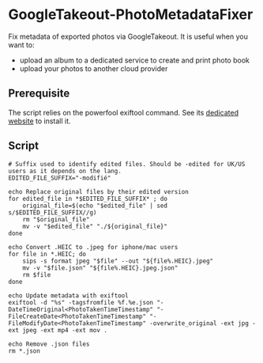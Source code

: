 # GoogleTakeout-PhotoMetadataFixer

Fix metadata of exported photos via GoogleTakeout. It is useful when you want to:
- upload an album to a dedicated service to create and print photo book
- upload your photos to another cloud provider

## Prerequisite

The script relies on the powerfool exiftool command. See its [dedicated website](https://exiftool.org) to install it.

## Script

```
# Suffix used to identify edited files. Should be -edited for UK/US users as it depends on the lang.
EDITED_FILE_SUFFIX="-modifié"

echo Replace original files by their edited version
for edited_file in *$EDITED_FILE_SUFFIX* ; do
    original_file=$(echo "$edited_file" | sed s/$EDITED_FILE_SUFFIX//g)
    rm "$original_file"
    mv -v "$edited_file" "./${original_file}"
done

echo Convert .HEIC to .jpeg for iphone/mac users
for file in *.HEIC; do
    sips -s format jpeg "$file" --out "${file%.HEIC}.jpeg"
    mv -v "$file.json" "${file%.HEIC}.jpeg.json"
    rm $file
done

echo Update metadata with exiftool
exiftool -d "%s" -tagsfromfile %f.%e.json "-DateTimeOriginal<PhotoTakenTimeTimestamp" "-FileCreateDate<PhotoTakenTimeTimestamp" "-FileModifyDate<PhotoTakenTimeTimestamp" -overwrite_original -ext jpg -ext jpeg -ext mp4 -ext mov .

echo Remove .json files
rm *.json
```

